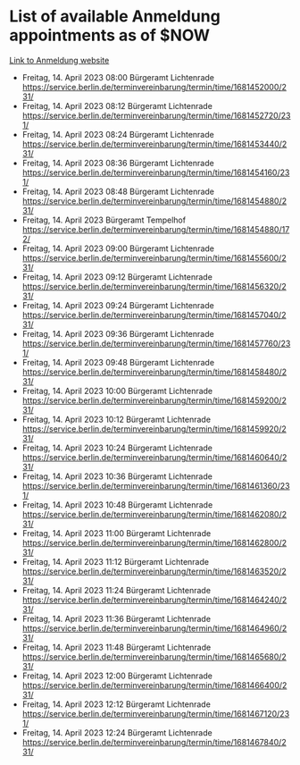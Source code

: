 # List of available Anmeldung appointments as of $NOW
[Link to Anmeldung website](https://service.berlin.de/terminvereinbarung/termin/tag.php?termin=1&anliegen[]=120686&dienstleisterlist=122210,122217,327316,122219,327312,122227,327314,122231,327346,122243,327348,122254,122252,329742,122260,329745,122262,329748,122271,327278,122273,327274,122277,327276,330436,122280,327294,122282,327290,122284,327292,122291,327270,122285,327266,122286,327264,122296,327268,150230,329760,122297,327286,122294,327284,122312,329763,122314,329775,122304,327330,122311,327334,122309,327332,317869,122281,327352,122279,329772,122283,122276,327324,122274,327326,122267,329766,122246,327318,122251,327320,122257,327322,122208,327298,122226,327300&herkunft=http%3A%2F%2Fservice.berlin.de%2Fdienstleistung%2F120686%2F)
- Freitag, 14. April 2023 08:00 Bürgeramt Lichtenrade https://service.berlin.de/terminvereinbarung/termin/time/1681452000/231/
- Freitag, 14. April 2023 08:12 Bürgeramt Lichtenrade https://service.berlin.de/terminvereinbarung/termin/time/1681452720/231/
- Freitag, 14. April 2023 08:24 Bürgeramt Lichtenrade https://service.berlin.de/terminvereinbarung/termin/time/1681453440/231/
- Freitag, 14. April 2023 08:36 Bürgeramt Lichtenrade https://service.berlin.de/terminvereinbarung/termin/time/1681454160/231/
- Freitag, 14. April 2023 08:48 Bürgeramt Lichtenrade https://service.berlin.de/terminvereinbarung/termin/time/1681454880/231/
- Freitag, 14. April 2023  Bürgeramt Tempelhof https://service.berlin.de/terminvereinbarung/termin/time/1681454880/172/
- Freitag, 14. April 2023 09:00 Bürgeramt Lichtenrade https://service.berlin.de/terminvereinbarung/termin/time/1681455600/231/
- Freitag, 14. April 2023 09:12 Bürgeramt Lichtenrade https://service.berlin.de/terminvereinbarung/termin/time/1681456320/231/
- Freitag, 14. April 2023 09:24 Bürgeramt Lichtenrade https://service.berlin.de/terminvereinbarung/termin/time/1681457040/231/
- Freitag, 14. April 2023 09:36 Bürgeramt Lichtenrade https://service.berlin.de/terminvereinbarung/termin/time/1681457760/231/
- Freitag, 14. April 2023 09:48 Bürgeramt Lichtenrade https://service.berlin.de/terminvereinbarung/termin/time/1681458480/231/
- Freitag, 14. April 2023 10:00 Bürgeramt Lichtenrade https://service.berlin.de/terminvereinbarung/termin/time/1681459200/231/
- Freitag, 14. April 2023 10:12 Bürgeramt Lichtenrade https://service.berlin.de/terminvereinbarung/termin/time/1681459920/231/
- Freitag, 14. April 2023 10:24 Bürgeramt Lichtenrade https://service.berlin.de/terminvereinbarung/termin/time/1681460640/231/
- Freitag, 14. April 2023 10:36 Bürgeramt Lichtenrade https://service.berlin.de/terminvereinbarung/termin/time/1681461360/231/
- Freitag, 14. April 2023 10:48 Bürgeramt Lichtenrade https://service.berlin.de/terminvereinbarung/termin/time/1681462080/231/
- Freitag, 14. April 2023 11:00 Bürgeramt Lichtenrade https://service.berlin.de/terminvereinbarung/termin/time/1681462800/231/
- Freitag, 14. April 2023 11:12 Bürgeramt Lichtenrade https://service.berlin.de/terminvereinbarung/termin/time/1681463520/231/
- Freitag, 14. April 2023 11:24 Bürgeramt Lichtenrade https://service.berlin.de/terminvereinbarung/termin/time/1681464240/231/
- Freitag, 14. April 2023 11:36 Bürgeramt Lichtenrade https://service.berlin.de/terminvereinbarung/termin/time/1681464960/231/
- Freitag, 14. April 2023 11:48 Bürgeramt Lichtenrade https://service.berlin.de/terminvereinbarung/termin/time/1681465680/231/
- Freitag, 14. April 2023 12:00 Bürgeramt Lichtenrade https://service.berlin.de/terminvereinbarung/termin/time/1681466400/231/
- Freitag, 14. April 2023 12:12 Bürgeramt Lichtenrade https://service.berlin.de/terminvereinbarung/termin/time/1681467120/231/
- Freitag, 14. April 2023 12:24 Bürgeramt Lichtenrade https://service.berlin.de/terminvereinbarung/termin/time/1681467840/231/
